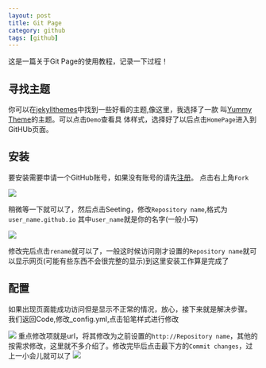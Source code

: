 ```yaml
---
layout: post
title: Git Page
category: github
tags: [github]
---
```


这是一篇关于Git Page的使用教程，记录一下过程！

## 寻找主题
你可以在[jekyllthemes](http://jekyllthemes.org/)中找到一些好看的主题,像这里，我选择了一款
叫[Yummy Theme](http://jekyllthemes.org/themes/yummy-theme/)的主题。可以点击`Demo`查看具
体样式，选择好了以后点击`HomePage`进入到GitHUb页面。

## 安装
要安装需要申请一个GitHub账号，如果没有账号的请先[注册](https://github.com/join?source=header-home)。
点击右上角`Fork`

![](https://raw.githubusercontent.com/MGXT/repository/master/images/fork.png?token=AO0ys1b7_xKyRJf3FGHds9WzZBMmfk_Gks5chk7ewA%3D%3D)

稍微等一下就可以了，然后点击Seeting，修改`Repository name`,格式为`user_name.github.io`
其中`user_name`就是你的名字(一般小写)

![](https://raw.githubusercontent.com/MGXT/repository/master/images/rename.png?token=AO0ys4vnvlu0AOScKtNrIU1V8iyTsGDdks5chk77wA%3D%3D)

修改完后点击`rename`就可以了，一般这时候访问刚才设置的`Repository name`就可以显示网页(可能有些东西不会很完整的显示)到这里安装工作算是完成了

## 配置
如果出现页面能成功访问但是显示不正常的情况，放心，接下来就是解决步骤。
我们返回Code,修改_config.yml,点击铅笔样式进行修改

![](https://raw.githubusercontent.com/MGXT/repository/master/images/config.png?token=AO0ys2RVA_XpR4i6NzSjTD5CMniLMYQuks5chk8MwA%3D%3D)
重点修改项就是url，将其修改为之前设置的`http://Repository name`，其他的按需求修改，这里就不多介绍了。修改完毕后点击最下方的`Commit changes`，过上一小会儿就可以了
![](https://raw.githubusercontent.com/MGXT/repository/master/images/config_detail.png?token=AO0ys6f7ufwy7sY7UKym9GJ8eOJxapEOks5chk4JwA%3D%3D)

